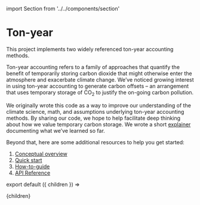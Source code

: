 import Section from '../../components/section'

# Ton-year

This project implements two widely referenced ton-year accounting methods.

Ton-year accounting refers to a family of approaches that quantify the benefit of temporarily storing carbon dioxide that might otherwise enter the atmosphere and exacerbate climate change. We’ve noticed growing interest in using ton-year accounting to generate carbon offsets – an arrangement that uses temporary storage of CO<sub>2</sub> to justify the on-going carbon pollution.

We originally wrote this code as a way to improve our understanding of the climate science, math, and assumptions underlying ton-year accounting methods. By sharing our code, we hope to help facilitate deep thinking about how we value temporary carbon storage. We wrote a short [explainer](https://carbonplan.org/research/ton-year-explainer) documenting what we’ve learned so far.

Beyond that, here are some additional resources to help you get started:

1. [Conceptual overview](./ton-year/overview)
1. [Quick start](./ton-year/quick-start)
1. [How-to-guide](./ton-year/how-to-guide)
1. [API Reference](ton-year/api)

export default ({ children }) => <Section name='intro'>{children}</Section>
